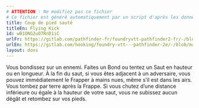 ```yaml
---
# ATTENTION : Ne modifiez pas ce fichier
# Ce fichier est généré automatiquement par un script d'après les données du module Foundry VTT officiel et de sa traduction
title: Coup de pied sauté
titleEn: Flying Kick
id: wB1ONG2uO7RnD1iC
urlFr: https://gitlab.com/pathfinder-fr/foundryvtt-pathfinder2-fr/-/blob/master/data/feats/wB1ONG2uO7RnD1iC.htm
urlEn: https://gitlab.com/hooking/foundry-vtt---pathfinder-2e/-/blob/master/packs/data/feats.db/flying-kick.json
layout: dons
---
```

Vous bondissez sur un ennemi. Faites un Bond ou tentez un Saut en hauteur ou en longueur. À la fin du saut, si vous êtes adjacent à un adversaire, vous pouvez immédiatement le Frapper à mains nues, même s’il est dans les airs. Vous tombez par terre après la Frappe. Si vous chutez d’une distance inférieure ou égale à la hauteur de votre saut, vous ne subissez aucun dégât et retombez sur vos pieds.
